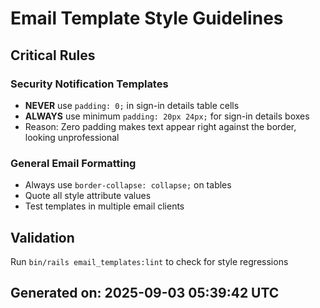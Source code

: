 # Email Template Style Guidelines

## Critical Rules

### Security Notification Templates
- **NEVER** use `padding: 0;` in sign-in details table cells
- **ALWAYS** use minimum `padding: 20px 24px;` for sign-in details boxes
- Reason: Zero padding makes text appear right against the border, looking unprofessional

### General Email Formatting
- Always use `border-collapse: collapse;` on tables
- Quote all style attribute values
- Test templates in multiple email clients

## Validation
Run `bin/rails email_templates:lint` to check for style regressions

## Generated on: 2025-09-03 05:39:42 UTC
